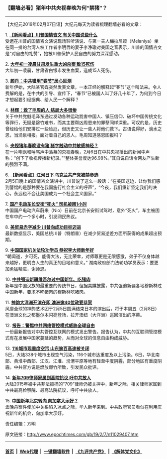 ### 【翻墙必看】猪年中共央视春晚为何“禁猪”？
------------------------

<p>
 【大纪元2019年02月07日讯】大纪元每天为读者梳理翻墙必看的文章：
</p>
<p>
 1.
 <b>
  <a href="http://www.epochtimes.com/gb/19/2/6/n11028748.htm" rel="noopener noreferrer" target="_blank">
   【新闻看点】川普国情咨文 有关中国说些什么
  </a>
 </b>
 <br/>
 受邀在川普的国情咨文演说现场聆听演说、与第一夫人梅拉尼娅（Melaniya）坐在同一排的台湾人权工作者李明哲的妻子李净瑜对美国之音表示，川普的国情咨文是“对自由的礼赞”，她被川普保护人民自由的努力深深感动。
</p>
<p>
 2.
 <b>
  <a href="http://www.epochtimes.com/gb/19/2/6/n11027630.htm" rel="noopener noreferrer" target="_blank">
   大年初一凌晨甘肃发生重大凶杀案 致15死伤
  </a>
 </b>
 <br/>
 大年初一凌晨，甘肃省白银市发生血案，造成15人死伤。
</p>
<p>
 3.
 <b>
  <a href="http://www.epochtimes.com/gb/19/2/6/n11028876.htm" rel="noopener noreferrer" target="_blank">
   颜丹：中共错用“春节”居心叵测
  </a>
 </b>
 <br/>
 新年伊始，大陆某官媒突然发表文章，一本正经的解释起“春节”这个叫法来。令人费解的是，在中共的引导、宣传下，“春节”已被国人叫了好几十年了，为何到今日才想起要引经据典、给人民一个解释？
</p>
<p>
 4.
 <b>
  <a href="http://www.epochtimes.com/gb/19/2/6/n11029000.htm" rel="noopener noreferrer" target="_blank">
   林辉：救了毛周的人 结局大多很惨
  </a>
 </b>
 <br/>
 关于中共党魁毛泽东通过发动各种运动戕害中国人、镇压信仰、破坏中国传统文化等罪行，无疑是罄竹难书，而其主要帮凶周恩来的罪孽同样深重。可叹的是，历史曾经给他们安排过一些险厄，但历史又让一些人将他们救下。古语说得好，滴水之恩，当涌泉相报。面对着自己的恩人，毛周知道感恩图报吗？
</p>
<p>
 5.
 <b>
  <a href="http://www.epochtimes.com/gb/19/2/6/n11028743.htm" rel="noopener noreferrer" target="_blank">
   央视猪年春晚没有猪 猪字触动中共敏感神经？
  </a>
 </b>
 <br/>
 在一片嘲讽和唾骂声中落幕的央视春晚，2月6日在中共央视播出的新闻中声称：“创下了收视传播新纪录。”“整体美誉度达96.98%。”其自说自话令网友产生新的强烈不满。
</p>
<p>
 6.
 <b>
  <a href="http://www.epochtimes.com/gb/19/2/6/n11028799.htm" rel="noopener noreferrer" target="_blank">
   【新闻看点】江河日下 乌克兰共产党被禁参选
  </a>
 </b>
 <br/>
 2月5日晚上的国情咨文演讲中，川普说了这么一段话：“在美国这边，让你我们感到警惕的是那种要在我国施行社会主义的呼声”，“今夜，我们重新坚定我们的决心，永远也不会让美国成为一个社会主义国家。”
</p>
<p>
 7.
 <b>
  <a href="http://www.epochtimes.com/gb/19/2/6/n11029050.htm" rel="noopener noreferrer" target="_blank">
   国产电动车长安街“死火” 司机被困1小时
  </a>
 </b>
 <br/>
 中国国产电动汽车蔚来（Nio）日前在北京长安街试驾时，意外“死火”，车主被困在车中约一个多小时，引发网民热议。
</p>
<p>
 8.
 <b>
  <a href="http://www.epochtimes.com/gb/19/2/6/n11028907.htm" rel="noopener noreferrer" target="_blank">
   美贸易赤字减少 川普向成功目标迈进
  </a>
 </b>
 <br/>
 最新数据显示，美国总统川普（特朗普）在减少贸易逆差方面所获得的成果超出预期。
</p>
<p>
 9.
 <b>
  <a href="http://www.epochtimes.com/gb/19/2/6/n11028507.htm" rel="noopener noreferrer" target="_blank">
   中国国家机关法轮功学员 恭祝李大师新年好
  </a>
 </b>
 <br/>
 “朝闻道，夕可死，能得大法，无比荣幸，对师尊更是无限感激，弟子不仅身体越来越好，更明白人生的真正的目地和意义。” 湖南政府部门法轮功学员表示：要更加勇猛精进，谢师恩。
</p>
<p>
 10.
 <b>
  <a href="http://www.epochtimes.com/gb/19/2/6/n11028735.htm" rel="noopener noreferrer" target="_blank">
   中共强迫新疆维吾尔过中国新年、吃猪肉
  </a>
 </b>
 <br/>
 新年是中国汉族的最重要的传统节日，但据美媒披露，中共强迫新疆各地穆斯林过中国新年，要求不吃猪肉的穆斯林吃猪肉。
</p>
<p>
 11.
 <b>
  <a href="http://www.epochtimes.com/gb/19/2/5/n11025212.htm" rel="noopener noreferrer" target="_blank">
   神韵大洋洲开演在即 澳洲逾40位政要恭贺
  </a>
 </b>
 <br/>
 风靡全球的神韵艺术团于2月5日圆满结束日本的演出后，将于本周五（2月8日）在澳洲文化之都墨尔本闪亮登场，拉开澳纽（大洋洲）巡回演出的序幕。
</p>
<p>
 12.
 <b>
  <a href="http://www.epochtimes.com/gb/19/2/6/n11028795.htm" rel="noopener noreferrer" target="_blank">
   报告：警惕中共网络管控模式威胁全球自由
  </a>
 </b>
 <br/>
 一份最新报告对中共管控互联网的模式发出警告。报告认为，中共的互联网管控模式有在发展中国家蔓延的趋势，从而对全球的信息自由构成威胁。
</p>
<p>
 13.
 <b>
  <a href="http://www.epochtimes.com/gb/19/2/6/n11027948.htm" rel="noopener noreferrer" target="_blank">
   116城市现重度空污 山东逾百高速被关闭
  </a>
 </b>
 <br/>
 5日，大陆338个城市出现空气污染，116个城市达重度及以上污染。6日，华北南部、黄淮中西部、江汉、江淮、汾渭平原等地有轻至中度阴霾，部分地区有重度阴霾。中共官方说是燃放爆竹所致，引发民众批评。
</p>
<p>
 14.
 <b>
  <a href="http://www.epochtimes.com/gb/19/2/6/n11028491.htm" rel="noopener noreferrer" target="_blank">
   新年709律师家属到高院抗议 吁中共放人
  </a>
 </b>
 <br/>
 大陆2015年被中共非法抓捕的“709”律师仍被关押中，新年之际，相关律师家属到中共最高检察院、最高法院抗议，呼吁中共放人。
</p>
<p>
 15.
 <b>
  <a href="http://www.epochtimes.com/gb/19/2/6/n11028796.htm" rel="noopener noreferrer" target="_blank">
   中国新年北京转向 向加拿大示好？
  </a>
 </b>
 <br/>
 孟晚舟案件使加中关系陷入冰点之际，华人新年来到。中共政府官员看似在利用庆祝新年的机会，向加拿大示好。
</p>
<p>
 责任编辑：方明
</p>

原文链接：http://www.epochtimes.com/gb/19/2/7/n11029407.htm


------------------------
#### [首页](https://github.com/gfw-breaker/banned-news/blob/master/README.md) &nbsp;|&nbsp; [Web代理](https://github.com/labour-camp/helloworld) &nbsp;|&nbsp; [一键翻墙软件](https://github.com/gfw-breaker/nogfw/blob/master/README.md) &nbsp;|&nbsp; [《九评共产党》](https://github.com/gfw-breaker/9ping.md/blob/master/README.md#九评之一评共产党是什么) &nbsp;|&nbsp; [《解体党文化》](https://github.com/gfw-breaker/jtdwh.md/blob/master/README.md#绪论)


